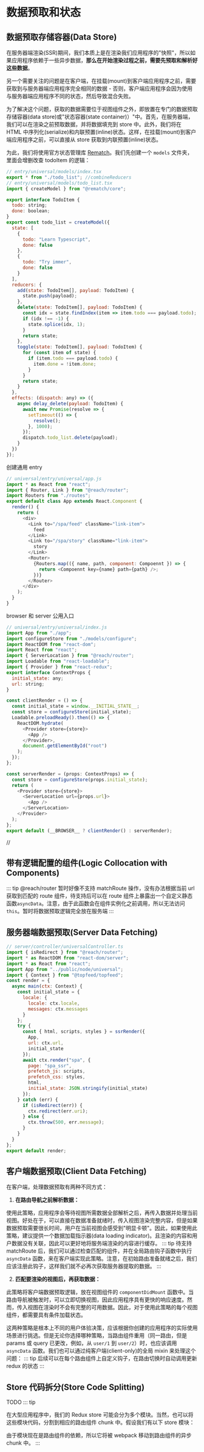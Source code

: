 # 数据预取和状态

## 数据预取存储容器(Data Store)

在服务器端渲染(SSR)期间，我们本质上是在渲染我们应用程序的"快照"，所以如果应用程序依赖于一些异步数据，**那么在开始渲染过程之前，需要先预取和解析好这些数据**。

另一个需要关注的问题是在客户端，在挂载(mount)到客户端应用程序之前，需要获取到与服务器端应用程序完全相同的数据 - 否则，客户端应用程序会因为使用与服务器端应用程序不同的状态，然后导致混合失败。

为了解决这个问题，获取的数据需要位于视图组件之外，即放置在专门的数据预取存储容器(data store)或"状态容器(state container)）"中。首先，在服务器端，我们可以在渲染之前预取数据，并将数据填充到 store 中。此外，我们将在 HTML 中序列化(serialize)和内联预置(inline)状态。这样，在挂载(mount)到客户端应用程序之前，可以直接从 store 获取到内联预置(inline)状态。

为此，我们将使用官方状态管理库 [Rematch](https://github.com/rematch/rematch)。我们先创建一个 `models` 文件夹，里面会增删改查 todoItem 的逻辑：

```js
// entry/universal/models/index.tsx
export * from "./todo_list"; //combineReducers
// entry/universal/models/todo_list.tsx
import { createModel } from "@rematch/core";

export interface TodoItem {
  todo: string;
  done: boolean;
}
export const todo_list = createModel({
  state: [
    {
      todo: "Learn Typescript",
      done: false
    },
    {
      todo: "Try immer",
      done: false
    }
  ],
  reducers: {
    add(state: TodoItem[], payload: TodoItem) {
      state.push(payload);
    },
    delete(state: TodoItem[], payload: TodoItem) {
      const idx = state.findIndex(item => item.todo === payload.todo);
      if (idx !== -1) {
        state.splice(idx, 1);
      }
      return state;
    },
    toggle(state: TodoItem[], payload: TodoItem) {
      for (const item of state) {
        if (item.todo === payload.todo) {
          item.done = !item.done;
        }
      }
      return state;
    }
  },
  effects: (dispatch: any) => ({
    async delay_delete(payload: TodoItem) {
      await new Promise(resolve => {
        setTimeout(() => {
          resolve();
        }, 1000);
      });
      dispatch.todo_list.delete(payload);
    }
  })
});
```

创建通用 entry

```js
// universal/entry/universal/app.js
import * as React from "react";
import { Router, Link } from "@reach/router";
import Routers from "./routes";
export default class App extends React.Component {
  render() {
    return (
      <div>
        <Link to="/spa/feed" className="link-item">
          feed
        </Link>
        <Link to="/spa/story" className="link-item">
          story
        </Link>
        <Router>
          {Routers.map(({ name, path, component: Compoennt }) => {
            return <Compoennt key={name} path={path} />;
          })}
        </Router>
      </div>
    );
  }
}
```

browser 和 server 公用入口

```js
// universal/entry/universal/index.js
import App from "./app";
import configureStore from "./models/configure";
import ReactDOM from "react-dom";
import React from "react";
import { ServerLocation } from "@reach/router";
import Loadable from "react-loadable";
import { Provider } from "react-redux";
export interface ContextProps {
  initial_state: any;
  url: string;
}

const clientRender = () => {
  const initial_state = window.__INITIAL_STATE__;
  const store = configureStore(initial_state);
  Loadable.preloadReady().then(() => {
    ReactDOM.hydrate(
      <Provider store={store}>
        <App />
      </Provider>,
      document.getElementById("root")
    );
  });
};

const serverRender = (props: ContextProps) => {
  const store = configureStore(props.initial_state);
  return (
    <Provider store={store}>
      <ServerLocation url={props.url}>
        <App />
      </ServerLocation>
    </Provider>
  );
};
export default (__BROWSER__ ? clientRender() : serverRender);
```

//

## 带有逻辑配置的组件(Logic Collocation with Components)

::: tip @reach/router 暂时好像不支持 matchRoute 操作，没有办法根据当前 url 获取到匹配的 route 组件，待支持后可以在 route 组件上暴露出一个自定义静态函数`asyncData`。注意，由于此函数会在组件实例化之前调用，所以无法访问`this`。暂时将数据预取逻辑完全放在服务端 :::

## 服务器端数据预取(Server Data Fetching)

```js
// server/controller/universalController.ts
import { isRedirect } from "@reach/router";
import * as ReactDOM from "react-dom/server";
import * as React from "react";
import App from "../public/node/universal";
import { Context } from "@topfeed/topfeed";
const render = {
  async main(ctx: Context) {
    const initial_state = {
      locale: {
        locale: ctx.locale,
        messages: ctx.messages
      }
    };
    try {
      const { html, scripts, styles } = ssrRender({
        App,
        url: ctx.url,
        initial_state
      });
      await ctx.render("spa", {
        page: "spa_ssr",
        prefetch_js: scripts,
        prefetch_css: styles,
        html,
        initial_state: JSON.stringify(initial_state)
      });
    } catch (err) {
      if (isRedirect(err)) {
        ctx.redirect(err.uri);
      } else {
        ctx.throw(500, err.message);
      }
    }
  }
};
export default render;
```

## 客户端数据预取(Client Data Fetching)

在客户端，处理数据预取有两种不同方式：

1. **在路由导航之前解析数据：**

使用此策略，应用程序会等待视图所需数据全部解析之后，再传入数据并处理当前视图。好处在于，可以直接在数据准备就绪时，传入视图渲染完整内容，但是如果数据预取需要很长时间，用户在当前视图会感受到"明显卡顿"。因此，如果使用此策略，建议提供一个数据加载指示器(data loading indicator)。且渲染的内容和用户数据没有关联，因此可以更好地将服务端渲染的内容进行缓存。 ::: tip 待支持 matchRoute 后，我们可以通过检查匹配的组件，并在全局路由钩子函数中执行 `asyncData` 函数，来在客户端实现此策略。注意，在初始路由准备就绪之后，我们应该注册此钩子，这样我们就不必再次获取服务器提取的数据。 :::

2. **匹配要渲染的视图后，再获取数据：**

此策略将客户端数据预取逻辑，放在视图组件的 `componentDidMount` 函数中。当路由导航被触发时，可以立即切换视图，因此应用程序具有更快的响应速度。然而，传入视图在渲染时不会有完整的可用数据。因此，对于使用此策略的每个视图组件，都需要具有条件加载状态。

这两种策略是根本上不同的用户体验决策，应该根据你创建的应用程序的实际使用场景进行挑选。但是无论你选择哪种策略，当路由组件重用（同一路由，但是 params 或 query 已更改，例如，从 `user/1` 到 `user/2`）时，也应该调用 `asyncData` 函数。我们也可以通过纯客户端(client-only)的全局 mixin 来处理这个问题： ::: tip 后续可以在每个路由组件上自定义钩子，在路由切换时自动调用更新 redux 的状态 :::

## Store 代码拆分(Store Code Splitting)

TODO ::: tip

在大型应用程序中，我们的 Redux store 可能会分为多个模块。当然，也可以将这些模块代码，分割到相应的路由组件 chunk 中。假设我们有以下 store 模块：

由于模块现在是路由组件的依赖，所以它将被 webpack 移动到路由组件的异步 chunk 中。 :::
